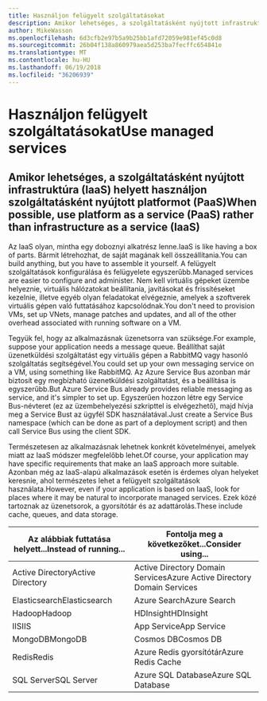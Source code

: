 ```yaml
---
title: Használjon felügyelt szolgáltatásokat
description: Amikor lehetséges, a szolgáltatásként nyújtott infrastruktúra (IaaS) helyett használjon szolgáltatásként nyújtott platformot (PaaS)
author: MikeWasson
ms.openlocfilehash: 6d3cfb2e97b5a9b25bb1afd72059e981ef45c0d8
ms.sourcegitcommit: 26b04f138a860979aea5d253ba7fecffc654841e
ms.translationtype: MT
ms.contentlocale: hu-HU
ms.lasthandoff: 06/19/2018
ms.locfileid: "36206939"
---
```

# <a name="use-managed-services"></a><span data-ttu-id="af992-103">Használjon felügyelt szolgáltatásokat</span><span class="sxs-lookup"><span data-stu-id="af992-103">Use managed services</span></span>

## <a name="when-possible-use-platform-as-a-service-paas-rather-than-infrastructure-as-a-service-iaas"></a><span data-ttu-id="af992-104">Amikor lehetséges, a szolgáltatásként nyújtott infrastruktúra (IaaS) helyett használjon szolgáltatásként nyújtott platformot (PaaS)</span><span class="sxs-lookup"><span data-stu-id="af992-104">When possible, use platform as a service (PaaS) rather than infrastructure as a service (IaaS)</span></span>

<span data-ttu-id="af992-105">Az IaaS olyan, mintha egy doboznyi alkatrész lenne.</span><span class="sxs-lookup"><span data-stu-id="af992-105">IaaS is like having a box of parts.</span></span> <span data-ttu-id="af992-106">Bármit létrehozhat, de saját magának kell összeállítania.</span><span class="sxs-lookup"><span data-stu-id="af992-106">You can build anything, but you have to assemble it yourself.</span></span> <span data-ttu-id="af992-107">A felügyelt szolgáltatások konfigurálása és felügyelete egyszerűbb.</span><span class="sxs-lookup"><span data-stu-id="af992-107">Managed services are easier to configure and administer.</span></span> <span data-ttu-id="af992-108">Nem kell virtuális gépeket üzembe helyeznie, virtuális hálózatokat beállítania, javításokat és frissítéseket kezelnie, illetve egyéb olyan feladatokat elvégeznie, amelyek a szoftverek virtuális gépen való futtatásához kapcsolódnak.</span><span class="sxs-lookup"><span data-stu-id="af992-108">You don't need to provision VMs, set up VNets, manage patches and updates, and all of the other overhead associated with running software on a VM.</span></span>

<span data-ttu-id="af992-109">Tegyük fel, hogy az alkalmazásnak üzenetsorra van szüksége.</span><span class="sxs-lookup"><span data-stu-id="af992-109">For example, suppose your application needs a message queue.</span></span> <span data-ttu-id="af992-110">Beállíthat saját üzenetküldési szolgáltatást egy virtuális gépen a RabbitMQ vagy hasonló szolgáltatás segítségével.</span><span class="sxs-lookup"><span data-stu-id="af992-110">You could set up your own messaging service on a VM, using something like RabbitMQ.</span></span> <span data-ttu-id="af992-111">Az Azure Service Bus azonban már biztosít egy megbízható üzenetküldési szolgáltatást, és a beállítása is egyszerűbb.</span><span class="sxs-lookup"><span data-stu-id="af992-111">But Azure Service Bus already provides reliable messaging as service, and it's simpler to set up.</span></span> <span data-ttu-id="af992-112">Egyszerűen hozzon létre egy Service Bus-névteret (ez az üzembehelyezési szkripttel is elvégezhető), majd hívja meg a Service Bust az ügyfél SDK használatával.</span><span class="sxs-lookup"><span data-stu-id="af992-112">Just create a Service Bus namespace (which can be done as part of a deployment script) and then call Service Bus using the client SDK.</span></span> 

<span data-ttu-id="af992-113">Természetesen az alkalmazásnak lehetnek konkrét követelményei, amelyek miatt az IaaS módszer megfelelőbb lehet.</span><span class="sxs-lookup"><span data-stu-id="af992-113">Of course, your application may have specific requirements that make an IaaS approach more suitable.</span></span> <span data-ttu-id="af992-114">Azonban még az IaaS-alapú alkalmazások esetén is érdemes olyan helyeket keresnie, ahol természetes lehet a felügyelt szolgáltatások használata.</span><span class="sxs-lookup"><span data-stu-id="af992-114">However, even if your application is based on IaaS, look for places where it may be natural to incorporate managed services.</span></span> <span data-ttu-id="af992-115">Ezek közé tartoznak az üzenetsorok, a gyorsítótár és az adattárolás.</span><span class="sxs-lookup"><span data-stu-id="af992-115">These include cache, queues, and data storage.</span></span>

| <span data-ttu-id="af992-116">Az alábbiak futtatása helyett...</span><span class="sxs-lookup"><span data-stu-id="af992-116">Instead of running...</span></span> | <span data-ttu-id="af992-117">Fontolja meg a következőket...</span><span class="sxs-lookup"><span data-stu-id="af992-117">Consider using...</span></span> |
|-----------------------|-------------|
| <span data-ttu-id="af992-118">Active Directory</span><span class="sxs-lookup"><span data-stu-id="af992-118">Active Directory</span></span> | <span data-ttu-id="af992-119">Active Directory Domain Services</span><span class="sxs-lookup"><span data-stu-id="af992-119">Azure Active Directory Domain Services</span></span> |
| <span data-ttu-id="af992-120">Elasticsearch</span><span class="sxs-lookup"><span data-stu-id="af992-120">Elasticsearch</span></span> | <span data-ttu-id="af992-121">Azure Search</span><span class="sxs-lookup"><span data-stu-id="af992-121">Azure Search</span></span> |
| <span data-ttu-id="af992-122">Hadoop</span><span class="sxs-lookup"><span data-stu-id="af992-122">Hadoop</span></span> | <span data-ttu-id="af992-123">HDInsight</span><span class="sxs-lookup"><span data-stu-id="af992-123">HDInsight</span></span> |
| <span data-ttu-id="af992-124">IIS</span><span class="sxs-lookup"><span data-stu-id="af992-124">IIS</span></span> | <span data-ttu-id="af992-125">App Service</span><span class="sxs-lookup"><span data-stu-id="af992-125">App Service</span></span> |
| <span data-ttu-id="af992-126">MongoDB</span><span class="sxs-lookup"><span data-stu-id="af992-126">MongoDB</span></span> | <span data-ttu-id="af992-127">Cosmos DB</span><span class="sxs-lookup"><span data-stu-id="af992-127">Cosmos DB</span></span> |
| <span data-ttu-id="af992-128">Redis</span><span class="sxs-lookup"><span data-stu-id="af992-128">Redis</span></span> | <span data-ttu-id="af992-129">Azure Redis gyorsítótár</span><span class="sxs-lookup"><span data-stu-id="af992-129">Azure Redis Cache</span></span> |
| <span data-ttu-id="af992-130">SQL Server</span><span class="sxs-lookup"><span data-stu-id="af992-130">SQL Server</span></span> | <span data-ttu-id="af992-131">Azure SQL Database</span><span class="sxs-lookup"><span data-stu-id="af992-131">Azure SQL Database</span></span> |


